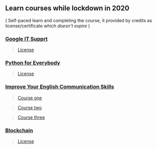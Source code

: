 ## Learn courses while lockdown in 2020
( Self-paced learn and completing the course, it provided by credits as license/certificate which <i>doesn't expire</i> )

### [Google IT Supprt](https://www.coursera.org/professional-certificates/google-it-support)
> [License](https://coursera.org/share/2a0d2888e3038d239c31ad46376d3a66)

### [Python for Everybody](https://www.coursera.org/specializations/python)
>  [License](https://coursera.org/share/0a9d9f127fe54f3d173ad6339450a89f)

### [Improve Your English Communication Skills](https://www.coursera.org/specializations/improve-english)
> [Course one](https://www.coursera.org/account/accomplishments/certificate/KC3XY4M4QKAG)

> [Course two](https://www.coursera.org/account/accomplishments/certificate/E5XBT6YBBWHQ)

> [Course three](https://www.coursera.org/account/accomplishments/certificate/UWJD3HAXXXDF)

### [Blockchain](https://www.coursera.org/specializations/blockchain)
> [License](https://www.coursera.org/account/accomplishments/specialization/certificate/C2PW82AC2JHA)
